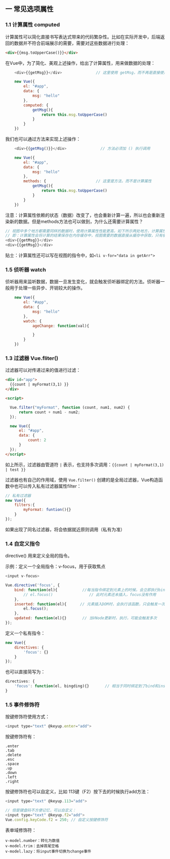 ## 一 常见选项属性

### 1.1 计算属性 computed

计算属性可以简化直接书写表达式带来的代码繁杂性。比如在实际开发中，后端返回的数据并不符合前端展示的需要，需要对这些数据进行处理：
```html
<div>{{msg.toUpperCase()}}</div>
```

在Vue中，为了简化、美观上述操作，给出了计算属性，用来做数据的处理：
```js
    <div>{{getMsg}}</div>               // 这里使用 getMsg，而不再是直接使用 msg与表达式

    new Vue({
        el: "#app",
        data: {
            msg: "hello"
        },
        computed: {
            getMsg(){
                return this.msg.toUpperCase()
            }
        }
    })
```

我们也可以通过方法来实现上述操作：
```js
    <div>{{getMsg()}}</div>               // 方法必须加 () 执行调用

    new Vue({
        el: "#app",
        data: {
            msg: "hello"
        },
        methods: {                      // 这里是方法，而不是计算属性
            getMsg(){
                return this.msg.toUpperCase()
            }
        }
    })
```

注意：计算属性依赖的状态（数据）改变了，也会重新计算一遍，所以也会重新渲染新的数据。但是methods方法也可以做到，为什么还需要计算属性？
```js
// 视图中多个地方都需要同样的数据时，使用计算属性性能更高，如下所示两处地方，计算属性只会计算一次！方法个地方都会调用一次！！
// 即：计算属性会将计算的结果保存在内存缓存中，视图需要的数据直接从缓存中获取，只有依赖的数据改变才会重新计算一次
<div>{{getMsg}}</div> 
<div>{{getMsg}}</div> 
```

贴士：计算属性还可以写在视图的指令中，如`<li v-for="data in getArr">`

### 1.5 侦听器 watch

侦听器用来监听数据，数据一旦发生变化，就会触发侦听器绑定的方法。侦听器一般用于处理一些异步、开销较大的操作。  

```js
    new Vue({
        el: "#app",
        data: {
            msg: "hello"
        },
        watch: {
            ageChange: function(val){

            }
        }
    })
```

### 1.3 过滤器 Vue.fliter()

过滤器可以对传递过来的值进行过滤：
```html
<div id="app">
  {{count | myFormat(3,1) }} 
</div>

<script>

  Vue.filter("myFormat", function (count, num1, num2) {
      return count + num1 - num2;
  });

  new Vue({
      el: "#app",
      data: {
          count: 2
      }
  });
</script>  
```

如上所示，过滤器由管道符 `|` 表示，也支持多次调用：`{{count | myFormat(3,1) | test }} `


过滤器也有自己的作用域，使用 `Vue.filter()` 创建的是全局过滤器，Vue构造函数中也可以传入私有过滤器属性filter：
```js
// 私有过滤器
new Vue({
    filters:{
        myFormat: funtion(){}
    }
});
```

如果出现了同名过滤器，将会依据就近原则调用（私有为准）


### 1.4 自定义指令

directive() 用来定义全局的指令。  

示例：定义一个全局指令：v-focus，用于获取焦点
```js
<input v-focus> 

Vue.directive('focus', {
    bind: function(el){           //每当指令绑定到元素上的时候，会立即执行bind函数，且只执行一次，一般绑定样式相关操作
        // el.focus()                // 此时元素还未插入，focus没有作用
    },         
    inserted: function(el){      // 元素插入DOM时，会执行该函数，只会触发一次
        el.focus();
    },    
    updated: function(el){}       // 当VNode更新时，执行，可能会触发多次
});
```

定义一个私有指令：
```js
new Vue({
    directives: {
        'focus': {}
    }
});
```

也可以直接简写为：
```js
directives: {
    'focus': function(el, bingding){}       // 相当于同时绑定到了bind和inserted
}
```

### 1.5 事件修饰符

按键修饰符使用方式：
```js
<input type="text" @keyup.enter="add">  
```

按键修饰符有：
```
.enter 
.tab 
.delete 
.esc 
.space 
.up 
.down 
.left 
.right
```

按键修饰符也可以自定义，比如 113键（F2）按下去的时候执行add方法：
```js
<input type="text" @keyup.113="add"> 

// 但是键盘码不方便记忆，可以自定义：
<input type="text" @keyup.f2="add">
Vue.config.keyCode.f2 = 250; // 自定义按键修饰符
```

表单域修饰符：
```
v-model.number：转化为数值
v-model.trim：去掉首尾空格
v-model.lazy：将input事件切换为change事件
```
